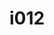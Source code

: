 ---
title: i012
text: Do you appreciate
options:
  a: 
    text: Symbolic meaning and big-picture concepts 
    dimension: "N"
  b:
    text: Precise details and tangible results
    dimension: S
---